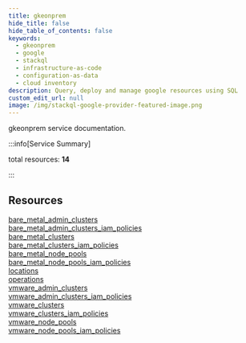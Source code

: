 ```yaml
---
title: gkeonprem
hide_title: false
hide_table_of_contents: false
keywords:
  - gkeonprem
  - google
  - stackql
  - infrastructure-as-code
  - configuration-as-data
  - cloud inventory
description: Query, deploy and manage google resources using SQL
custom_edit_url: null
image: /img/stackql-google-provider-featured-image.png
---
```


gkeonprem service documentation.

:::info[Service Summary]

total resources: __14__  

:::

## Resources
<div class="row">
<div class="providerDocColumn">
<a href="/gkeonprem/bare_metal_admin_clusters/">bare_metal_admin_clusters</a><br />
<a href="/gkeonprem/bare_metal_admin_clusters_iam_policies/">bare_metal_admin_clusters_iam_policies</a><br />
<a href="/gkeonprem/bare_metal_clusters/">bare_metal_clusters</a><br />
<a href="/gkeonprem/bare_metal_clusters_iam_policies/">bare_metal_clusters_iam_policies</a><br />
<a href="/gkeonprem/bare_metal_node_pools/">bare_metal_node_pools</a><br />
<a href="/gkeonprem/bare_metal_node_pools_iam_policies/">bare_metal_node_pools_iam_policies</a><br />
<a href="/gkeonprem/locations/">locations</a>
</div>
<div class="providerDocColumn">
<a href="/gkeonprem/operations/">operations</a><br />
<a href="/gkeonprem/vmware_admin_clusters/">vmware_admin_clusters</a><br />
<a href="/gkeonprem/vmware_admin_clusters_iam_policies/">vmware_admin_clusters_iam_policies</a><br />
<a href="/gkeonprem/vmware_clusters/">vmware_clusters</a><br />
<a href="/gkeonprem/vmware_clusters_iam_policies/">vmware_clusters_iam_policies</a><br />
<a href="/gkeonprem/vmware_node_pools/">vmware_node_pools</a><br />
<a href="/gkeonprem/vmware_node_pools_iam_policies/">vmware_node_pools_iam_policies</a>
</div>
</div>
